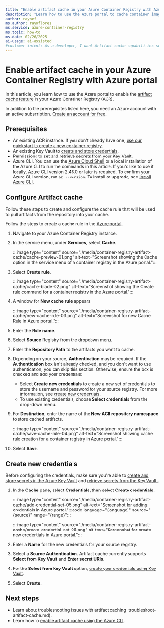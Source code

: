 ```yaml
---
title: "Enable artifact cache in your Azure Container Registry with Azure portal"
description: "Learn how to use the Azure portal to cache container images in Azure Container Registry, improving performance and efficiency."
author: rayoef
ms.author: rayoflores
ms.service: azure-container-registry
ms.topic: how-to
ms.date: 02/26/2025
ai-usage: ai-assisted
#customer intent: As a developer, I want Artifact cache capabilities so that I can efficiently deliver and serve containerized applications to end-users in real-time.
---
```


# Enable artifact cache in your Azure Container Registry with Azure portal

In this article, you learn how to use the Azure portal to enable the [artifact cache feature](artifact-cache-overview.md) in your Azure Container Registry (ACR).

In addition to the prerequisites listed here, you need an Azure account with an active subscription. [Create an account for free](https://azure.microsoft.com/free/?WT.mc_id=A261C142F).

## Prerequisites

* An existing ACR instance. If you don't already have one, [use our quickstart to create a new container registry](/azure/container-registry/container-registry-get-started-azure-cli).
* An existing Key Vault to [create and store credentials][create-and-store-keyvault-credentials].
* Permissions to [set and retrieve secrets from your Key Vault][set-and-retrieve-a-secret].
* Azure CLI. You can use the [Azure Cloud Shell][Azure Cloud Shell] or a local installation of the Azure CLI to run the commands in this article. If you'd like to use it locally, Azure CLI version 2.46.0 or later is required. To confirm your Azure CLI version, run `az --version`. To install or upgrade, see [Install Azure CLI][Install Azure CLI].

## Configure Artifact cache

Follow these steps to create and configure the cache rule that will be used to pull artifacts from the repository into your cache.

Follow the steps to create a cache rule in the [Azure portal](https://portal.azure.com).

1. Navigate to your Azure Container Registry instance.

1. In the service menu, under **Services**, select **Cache**.

    :::image type="content" source="./media/container-registry-artifact-cache/cache-preview-01.png" alt-text="Screenshot showing the Cache option in the service menu of a container registry in the Azure portal.":::

1. Select **Create rule**.

    :::image type="content" source="./media/container-registry-artifact-cache/cache-blade-02.png" alt-text="Screenshot showing the Create rule command for a container registry in the Azure portal.":::

1. A window for **New cache rule** appears.

    :::image type="content" source="./media/container-registry-artifact-cache/new-cache-rule-03.png" alt-text="Screenshot for new Cache Rule in Azure portal.":::

1. Enter the **Rule name**.

1. Select **Source** Registry from the dropdown menu.

1. Enter the **Repository Path** to the artifacts you want to cache.

1. Depending on your source, **Authentication** may be required. If the **Authentication** box isn't already checked, and you don't want to use authentication, you can skip this section. Otherwise, ensure the box is checked and add your credentials:

   * Select **Create new credentials** to create a new set of credentials to store the username and password for your source registry. For more information, see [create new credentials](tutorial-enable-artifact-cache-auth.md#create-new-credentials).
   * To use existing credentials, choose **Select credentials** from the drop-down menu.

1. For **Destination**, enter the name of the **New ACR repository namespace** to store cached artifacts.

    :::image type="content" source="./media/container-registry-artifact-cache/save-cache-rule-04.png" alt-text="Screenshot showing cache rule creation for a container registry in Azure portal.":::

1. Select **Save**.

## Create new credentials

Before configuring the credentials, make sure you're able to [create and store secrets in the Azure Key Vault][create-and-store-keyvault-credentials] and [retrieve secrets from the Key Vault.][set-and-retrieve-a-secret].

1. In the **Cache** pane, select **Credentials**, then select **Create credentials**.

   :::image type="content" source="./media/container-registry-artifact-cache/add-credential-set-05.png" alt-text="Screenshot for adding credentials in Azure portal.":::code language="{language}" source="{source}" range="{range}":::

   :::image type="content" source="./media/container-registry-artifact-cache/create-credential-set-06.png" alt-text="Screenshot for create new credentials in Azure portal.":::

1. Enter a **Name** for the new credentials for your source registry.
1. Select a **Source Authentication**. Artifact cache currently supports **Select from Key Vault** and **Enter secret URIs**.
1. For the  **Select from Key Vault** option, [create your credentials using Key Vault][create-and-store-keyvault-credentials].
1. Select **Create**.

## Next steps

* Learn about troubleshooting issues with artifact caching (troubleshoot-artifact-cache.md).
* Learn how to [enable artifact cache using the Azure CLI](artifact-cache-cli.md).

<!-- LINKS - External -->
[create-and-store-keyvault-credentials]: /azure/key-vault/secrets/quick-create-cli#add-a-secret-to-key-vault
[set-and-retrieve-a-secret]: /azure/key-vault/secrets/quick-create-cli#retrieve-a-secret-from-key-vault
[Install Azure CLI]: /cli/azure/install-azure-cli
[Azure Cloud Shell]: /azure/cloud-shell/quickstart
